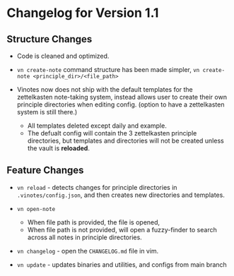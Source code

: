 # Changelog for Version 1.1

## Structure Changes

- Code is cleaned and optimized.

- `vn create-note` command structure has been made simpler, `vn create-note <principle_dir>/<file_path>`

- Vinotes now does not ship with the default templates for the zettelkasten note-taking system, instead allows user to create their own principle directories when editing config. (option to have a zettelkasten system is still there.)

  - All templates deleted except daily and example.
  - The defualt config will contain the 3 zettelkasten principle directories, but templates and directories will not be created unless the vault is **reloaded**.

## Feature Changes

- `vn reload` - detects changes for principle directories in `.vinotes/config.json`, and then creates new directories and templates.
- `vn open-note`

  - When file path is provided, the file is opened,
  - When file path is not provided, will open a fuzzy-finder to search across all notes in principle directories.

- `vn changelog` - open the `CHANGELOG.md` file in vim.

- `vn update` - updates binaries and utilities, and configs from main branch
